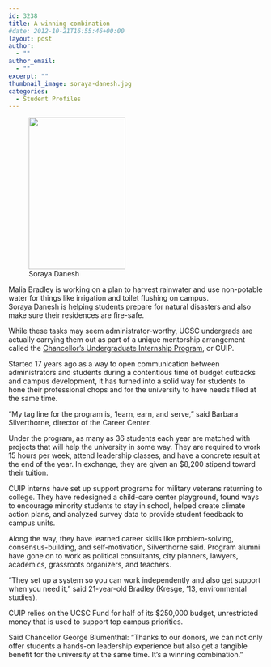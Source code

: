 ```yaml
---
id: 3238
title: A winning combination
#date: 2012-10-21T16:55:46+00:00
layout: post
author:
  - ""
author_email:
  - ""
excerpt: ""
thumbnail_image: soraya-danesh.jpg
categories:
  - Student Profiles
---
```

<figure id="attachment_3239" style="width: 191px" class="wp-caption alignright"><img class="size-medium wp-image-3239" src="http://live-ucsc-giving.pantheonsite.io/wp-content/uploads/2017/09/soraya-danesh-191x300.jpg" alt="" width="191" height="300" srcset="https://ucsc-giving.lndo.site/wp-content/uploads/2017/09/soraya-danesh-191x300.jpg 191w, https://ucsc-giving.lndo.site/wp-content/uploads/2017/09/soraya-danesh.jpg 297w" sizes="(max-width: 191px) 100vw, 191px" /><figcaption class="wp-caption-text">Soraya Danesh</figcaption></figure> 

Malia Bradley is working on a plan to harvest rainwater and use non-potable water for things like irrigation and toilet flushing on campus.  
Soraya Danesh is helping students prepare for natural disasters and also make sure their residences are fire-safe.

While these tasks may seem administrator-worthy, UCSC undergrads are actually carrying them out as part of a unique mentorship arrangement called the [Chancellor&#8217;s Undergraduate Internship Program](https://careers.ucsc.edu/intern/cuip/), or CUIP.

Started 17 years ago as a way to open communication between administrators and students during a contentious time of budget cutbacks and campus development, it has turned into a solid way for students to hone their professional chops and for the university to have needs filled at the same time.

&#8220;My tag line for the program is, &#8216;learn, earn, and serve,&#8221; said Barbara Silverthorne, director of the Career Center.

Under the program, as many as 36 students each year are matched with projects that will help the university in some way. They are required to work 15 hours per week, attend leadership classes, and have a concrete result at the end of the year. In exchange, they are given an $8,200 stipend toward their tuition.

CUIP interns have set up support programs for military veterans returning to college. They have redesigned a child-care center playground, found ways to encourage minority students to stay in school, helped create climate action plans, and analyzed survey data to provide student feedback to campus units.

Along the way, they have learned career skills like problem-solving, consensus-building, and self-motivation, Silverthorne said. Program alumni have gone on to work as political consultants, city planners, lawyers, academics, grassroots organizers, and teachers.

&#8220;They set up a system so you can work independently and also get support when you need it,&#8221; said 21-year-old Bradley (Kresge, &#8217;13, environmental studies).

CUIP relies on the UCSC Fund for half of its $250,000 budget, unrestricted money that is used to support top campus priorities.

Said Chancellor George Blumenthal: &#8220;Thanks to our donors, we can not only offer students a hands-on leadership experience but also get a tangible benefit for the university at the same time. It&#8217;s a winning combination.&#8221;
